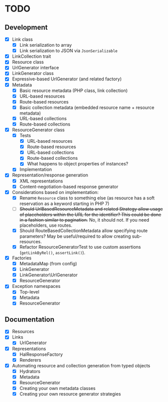 # TODO

## Development

- [x] Link class
  - [x] Link serialization to array
  - [x] Link serialization to JSON via `JsonSerializable`
- [x] LinkCollection trait
- [x] Resource class
- [x] UrlGenerator interface
- [x] LinkGenerator class
- [x] Expressive-based UrlGenerator (and related factory)
- [x] Metadata
  - [x] Basic resource metadata (PHP class, link collection)
  - [x] URL-based resources
  - [x] Route-based resources
  - [x] Basic collection metadata (embedded resource name + resource metadata)
  - [x] URL-based collections
  - [x] Route-based collections
- [x] ResourceGenerator class
  - [x] Tests
    - [x] URL-based resources
    - [x] Route-based resources
    - [x] URL-based collections
    - [x] Route-based collections
    - [x] What happens to object properties of instances?
  - [x] Implementation
- [x] Representation/response generation
  - [x] XML representations
  - [x] Content-negotiation-based response generator
- [x] Considerations based on implementation:
  - [x] Rename `Resource` class to something else (as resource has a soft
    reservation as a keyword starting in PHP 7)
  - [ ] ~~Should UrlBasedResourceMetadata and related Strategy allow usage of
    placeholders within the URL for the identifier? This could be done in a
    fashion similar to pagination.~~ No, it should not. If you need
    placeholders, use routes.
  - [x] Should RouteBasedCollectionMetadata allow specifying route parameters?
    May be useful/required to allow creating sub-resources.
  - [x] Refactor ResourceGeneratorTest to use custom assertions (`getLinkByRel()`,
    `assertLink()`).
- [x] Factories
  - [x] MetadataMap (from config)
  - [x] LinkGenerator
  - [x] LinkGenerator\UrlGenerator
  - [x] ResourceGenerator
- [x] Exception namespaces
  - [x] Top-level
  - [x] Metadata
  - [x] ResourceGenerator

## Documentation

- [x] Resources
- [x] Links
  - [x] UrlGenerator
- [x] Representations
  - [x] HalResponseFactory
  - [x] Renderers
- [x] Automating resource and collection generation from typed objects
  - [x] Hydrators
  - [x] Metadata
  - [x] ResourceGenerator
  - [x] Creating your own metadata classes
  - [x] Creating your own resource generator strategies
